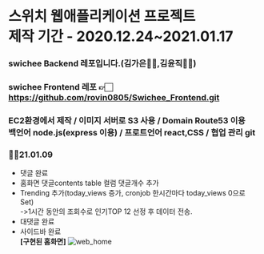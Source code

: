 # 스위치 웹애플리케이션 프로젝트<br>제작 기간 - 2020.12.24~2021.01.17
 
### swichee Backend 레포입니다.(김가은👧🏻,김윤직🧑🏻)
### swichee Frontend 레포 👉🏻 https://github.com/rovin0805/Swichee_Frontend.git
### EC2환경에서 제작 / 이미지 서버로 S3 사용 / Domain Route53 이용<br> 백언어 node.js(express 이용) / 프로트언어 react,CSS / 협업 관리 git 



### 🎅💦21.01.09
- 댓글 완료
- 홈화면 댓글contents table 컬럼 댓글개수 추가
- Trending 추가(today_views 증가, cronjob 한시간마다 today_views 0으로 Set)<br>->1시간 동안의 조회수로 인기TOP 12 선정 후 데이터 전송.
- 대댓글 완료
- 사이드바 완료<br>
<b>[구현된 홈화면]</b>
![web_home](https://user-images.githubusercontent.com/31676033/104091185-2f41ba80-52bf-11eb-8120-f79e630cf744.png)


